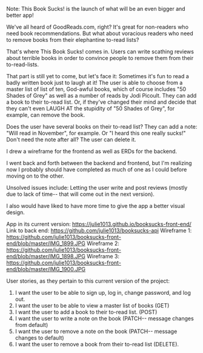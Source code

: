 Note: This Book Sucks! is the launch of what will be an even bigger and
better app!

We've all heard of GoodReads.com, right? It's great for non-readers who need
book recommendations. But what about voracious readers who need to remove
books from their elephantine to-read lists?

That's where This Book Sucks! comes in. Users can write scathing reviews
about terrible books in order to convince people to remove them from their
to-read-lists.

That part is still yet to come, but let's face it: Sometimes it's fun to read a
badly written book just to laugh at it! The user is able to choose from
a master list of list of ten, God-awful books, which of course includes "50 Shades
of Grey" as well as a number of reads by Jodi Picoult. They can add a book to
their to-read list. Or, if they've changed their mind and decide that they
can't even LAUGH AT the stupidity of "50 Shades of Grey", for example,
can remove the book.

Does the user have several books on their to-read list? They can add a note:
"Will read in November", for example. Or "I heard this one really sucks!"
Don't need the note after all? The user can delete it.

I drew a wireframe for the frontend as well as ERDs for the backend.

I went back and forth between the backend and frontend, but I'm realizing now
I probably should have completed as much of one as I could before moving
on to the other.

Unsolved issues include: Letting the user write and post reviews (mostly due to
lack of time-- that will come out in the next version).

I also would have liked to have more time to give the app a better visual design.

App in its current version: https://julie1013.github.io/booksucks-front-end/
Link to back end: https://github.com/julie1013/booksucks-api
Wireframe 1: https://github.com/julie1013/booksucks-front-end/blob/master/IMG_1899.JPG
Wireframe 2: https://github.com/julie1013/booksucks-front-end/blob/master/IMG_1898.JPG
Wireframe 3: https://github.com/julie1013/booksucks-front-end/blob/master/IMG_1900.JPG

User stories, as they pertain to this current version of the project:

1. I want the user to be able to sign up, log in, change password, and log
out.
2. I want the user to be able to view a master list of books (GET)
2. I want the user to add a book to their to-read list. (POST)
3. I want the user to write a note on the book (PATCH-- message changes from default)
4. I want the user to remove a note on the book (PATCH-- message changes to default)
5. I want the user to remove a book from their to-read list (DELETE).
